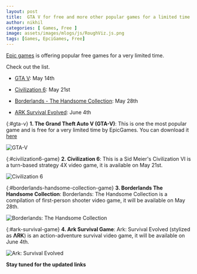 ```yaml
---
layout: post
title:  GTA V for free and more other popular games for a limited time
author: nikhil
categories: [ Games, Free ]
image: assets/images/mlogs/js/RoughViz.js.png
tags: [Games, EpciGames, Free]
---
```


[Epic games](https://www.epicgames.com/store/en-US/) is offering popular free games for a very limited time.

Check out the list.
+ [GTA V](#gta-v-game): May 14th

+ [Civilization 6](#civilization6-game): May 21st

+ [Borderlands - The Handsome Collection](#borderlands-handsome-collection-game): May 28th

+ [ARK Survival Evolved](#ark-survival-game): June 4th

{:#gta-v}
**1. The Grand Theft Auto V (GTA-V)**:
This is one the most popular game and is free for a very limited time by EpicGames. You can download it [here](https://www.epicgames.com/store/en-US/product/grand-theft-auto-v/home)

![GTA-V](https://cdn2.unrealengine.com/Diesel%2Fproductv2%2Fgrand-theft-auto-v%2Fhome%2FGTAV_EGS_Artwork_1920x1080_Hero-Carousel_V06-1920x1080-1503e4b1320d5652dd4f57466c8bcb79424b3fc0.jpg?h=1080&resize=1&w=1920)

{:#civilization6-game}
**2. Civilization 6**:
This is a Sid Meier's Civilization VI is a turn-based strategy 4X video game, it is available on May 21st.

![Civilization 6](https://upload.wikimedia.org/wikipedia/en/3/3b/Civilization_VI_cover_art.jpg)

{:#borderlands-handsome-collection-game}
**3. Borderlands The Handsome Collection**:
Borderlands: The Handsome Collection is a compilation of first-person shooter video game, it will be available on May 28th.

![Borderlands: The Handsome Collection](https://upload.wikimedia.org/wikipedia/en/d/d8/Borderlands_THC.jpg)

{:#ark-survival-game}
**4. Ark Survival Game**:
Ark: Survival Evolved (stylized as **ΛRK**) is an action-adventure survival video game, it will be available on June 4th.

![Ark: Survival Evolved](https://upload.wikimedia.org/wikipedia/en/thumb/2/2b/ArkSurvivalEvolved.png/330px-ArkSurvivalEvolved.png)


**Stay tuned for the updated links**
